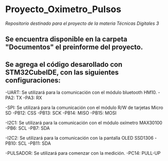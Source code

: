 # **Proyecto_Oximetro_Pulsos**
*Repositorio destinado para el proyecto de la materia Técnicas Digitales 3*

## Se encuentra disponible en la carpeta "Documentos" el preinforme del proyecto.
## Se agrega el código desarollado con STM32CubeIDE, con las siguientes configuraciones:

-UART: Se utilizará para la comunicación con el módulo bluetooth HM10.
	-PA2: TX
	-PA3: RX

-SPI: Se utilizará para la comunicación con el módulo R/W de tarjetas Micro SD
	-PB12: CSS
	-PB13: SCK
	-PB14: MISO
	-PB15: MOSI

-I2C1: Se utilizará para la comunicación con el módulo oxímetro MAX30100
	-PB6: SCL
	-PB7: SDA

-I2C2: Se utilizará para la comunicación con la pantalla OLED SSD1306
	-PB10: SCL
	-PB11: SDA

-PULSADOR: Se utilizará para comenzar con la medición.
	-PC14: PULL-UP